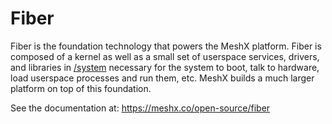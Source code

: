 # Fiber

Fiber is the foundation technology that powers the MeshX platform. Fiber is composed of a kernel as well as a small set of userspace services, drivers, and libraries in [/system](/system) necessary for the system to boot, talk to hardware, load userspace processes and run them, etc. MeshX builds a much larger platform on top of this foundation.

See the documentation at: https://meshx.co/open-source/fiber
